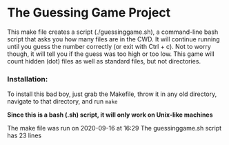 # The Guessing Game Project

This make file creates a script (./guessinggame.sh), a command-line bash script that asks you how many files are in the CWD. It will continue running until you guess the number correctly (or exit with Ctrl + c). Not to  worry though, it will tell you if the guess was too high or too low.
This game will count hidden (dot) files as well as standard files, but not directories.


### Installation:
To install this bad boy, just grab the Makefile, throw it in any old directory, navigate to that directory, and run
`make`

**Since this is a bash (.sh) script, it will only work on Unix-like machines**


The make file was run on 2020-09-16 at 16:29
The guessinggame.sh script has 23 lines
